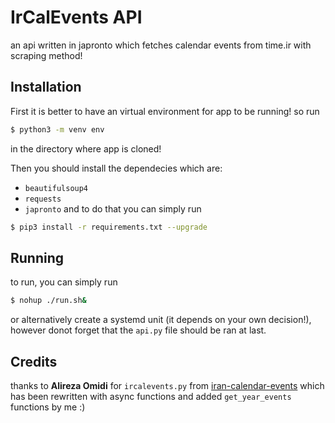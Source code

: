 # IrCalEvents API
an api written in japronto which fetches calendar events from time.ir with scraping method!

## Installation
First it is better to have an virtual environment for app to be running! so run
```bash
$ python3 -m venv env
```
in the directory where app is cloned!

Then you should install the dependecies which are:
* `beautifulsoup4`
* `requests`
* `japronto`
and to do that you can simply run
```bash
$ pip3 install -r requirements.txt --upgrade
```

## Running
to run, you can simply run
```bash
$ nohup ./run.sh&
```
or alternatively create a systemd unit (it depends on your own decision!), however donot forget that the `api.py` file should be ran at last.

## Credits
thanks to **Alireza Omidi** for `ircalevents.py` from [iran-calendar-events](https://github.com/alirezaomidi/iran-calendar-events) which has been rewritten with async functions and added `get_year_events` functions by me :)
